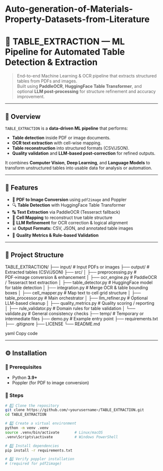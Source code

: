 # Auto-generation-of-Materials-Property-Datasets-from-Literature
# 🧠 TABLE_EXTRACTION — ML Pipeline for Automated Table Detection & Extraction

> End-to-end Machine Learning & OCR pipeline that extracts structured tables from PDFs and images.  
> Built using **PaddleOCR**, **HuggingFace Table Transformer**, and optional **LLM post-processing** for structure refinement and accuracy improvement.

---

## 🔖 Overview

`TABLE_EXTRACTION` is a **data-driven ML pipeline** that performs:
- **Table detection** inside PDF or image documents.
- **OCR text extraction** with cell-wise mapping.
- **Table reconstruction** into structured formats (CSV/JSON).
- **Quality validation** and **LLM-based post-correction** for refined outputs.

It combines **Computer Vision**, **Deep Learning**, and **Language Models** to transform unstructured tables into usable data for analysis or automation.

---

## 🧩 Features

- 📄 **PDF to Image Conversion** using `pdf2image` and Poppler  
- 🔍 **Table Detection** with HuggingFace Table Transformer  
- 🔠 **Text Extraction** via PaddleOCR (Tesseract fallback)  
- 🧮 **Cell Mapping** to reconstruct true table structure  
- 🧠 **LLM Refinement** for OCR correction & logical alignment  
- 📊 **Output Formats:** CSV, JSON, and annotated table images  
- 🧾 **Quality Metrics & Rule-based Validation**

---

## 🧱 Project Structure

TABLE_EXTRACTION/
├── input/ # Input PDFs or images
├── output/ # Extracted tables (CSV/JSON)
├── src/
│ ├── preprocessing.py # PDF→image conversion & enhancement
│ ├── ocr_engine.py # PaddleOCR / Tesseract text extraction
│ ├── table_detector.py # HuggingFace model for table detection
│ ├── integration.py # Merge OCR & table bounding boxes
│ ├── cell_mapper.py # Map text to cell grid structure
│ ├── table_processor.py # Main orchestrator
│ ├── llm_refiner.py # Optional LLM-based cleanup
│ ├── quality_metrics.py # Quality scoring / reporting
│ ├── rule_validator.py # Domain rules for table validation
│ └── validate.py # General consistency checks
├── temp/ # Temporary or intermediate files
├── demo.py # Example entry point
├── requirements.txt
├── .gitignore
├── LICENSE
└── README.md

yaml
Copy code

---

## ⚙️ Installation

### 🧪 Prerequisites
- Python **3.9+**
- Poppler (for PDF to image conversion)

### 🧰 Steps

```bash
# 1️⃣ Clone the repository
git clone https://github.com/<yourusername>/TABLE_EXTRACTION.git
cd TABLE_EXTRACTION

# 2️⃣ Create a virtual environment
python -m venv .venv
source .venv/bin/activate       # Linux/macOS
.venv\Scripts\activate          # Windows PowerShell

# 3️⃣ Install dependencies
pip install -r requirements.txt

# 4️⃣ Verify poppler installation
# (required for pdf2image)
